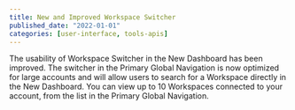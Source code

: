 ```yaml
---
title: New and Improved Workspace Switcher
published_date: "2022-01-01"
categories: [user-interface, tools-apis]
---
```

The usability of Workspace Switcher in the New Dashboard has been improved. The switcher in the Primary Global Navigation is now optimized for large accounts and will allow users to search for a Workspace directly in the New Dashboard. You can view up to 10 Workspaces connected to your account, from the list in the Primary Global Navigation.
